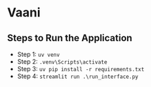 # Vaani

## Steps to Run the Application

* Step 1: ``` uv venv ```
* Step 2: ``` .venv\Scripts\activate ```
* Step 3: ``` uv pip install -r requirements.txt ```
* Step 4: ``` streamlit run .\run_interface.py ```

